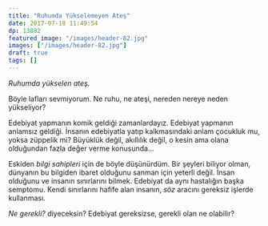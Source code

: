 ```yaml
---
title: "Ruhumda Yükselemeyen Ateş"
date: 2017-07-18 11:49:54
dp: 13882
featured_image: "/images/header-82.jpg"
images: ["/images/header-82.jpg"]
draft: true
tags: []
---
```



 
*Ruhumda yükselen ateş.*

Böyle lafları sevmiyorum. Ne ruhu, ne ateşi, nereden nereye neden yükseliyor?

Edebiyat yapmanın komik geldiği zamanlardayız. Edebiyat yapmanın anlamsız
geldiği. İnsanın edebiyatla yatıp kalkmasındaki anlam çocukluk mu, yoksa
züppelik mi? Büyüklük değil, akıllılık değil, o kesin ama olana olduğundan fazla
değer verme konusunda... 

Eskiden *bilgi sahipleri* için de böyle düşünürdüm. Bir şeyleri biliyor olman,
dünyanın bu bilgiden ibaret olduğunu sanman için yeterli değil. İnsan olduğunu
ve insanın sınırlarını bilmek. Edebiyat da aynı hastalığın başka semptomu. Kendi
sınırlarını hafife alan insanın, *söz* aracını gereksiz işlerde kullanması. 

*Ne gerekli?* diyeceksin? Edebiyat gereksizse, gerekli olan ne olabilir?




